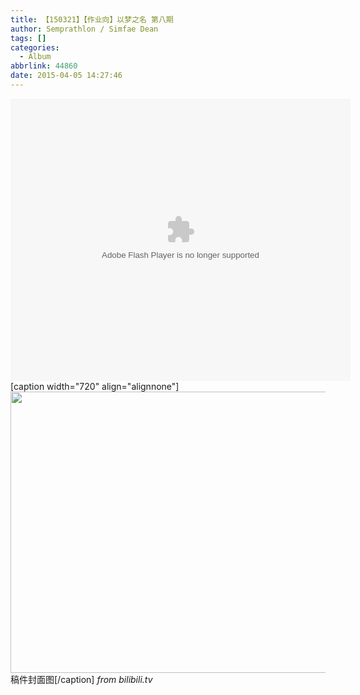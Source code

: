 ```yaml
---
title: 【150321】【作业向】以梦之名 第八期
author: Semprathlon / Simfae Dean
tags: []
categories:
  - Album
abbrlink: 44860
date: 2015-04-05 14:27:46
---
```

<embed height="452" width="544" quality="high" allowfullscreen="true" type="application/x-shockwave-flash" src="http://share.acg.tv/flash.swf" flashvars="aid=2130593&page=1" pluginspage="http://www.adobe.com/shockwave/download/download.cgi?P1_Prod_Version=ShockwaveFlash"/>
[caption width="720" align="alignnone"]<a href="http://www.bilibili.com/video/av2130593/"><img src="http://i1.hdslb.com/video/59/59932574577d0efd1e3e81ad04590bc2.jpg" width="720" height="450" class /></a> 稿件封面图[/caption]
<em>from bilibili.tv</em>